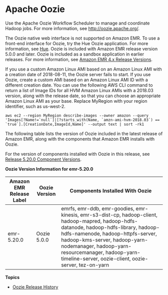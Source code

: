 # Apache Oozie<a name="emr-oozie"></a>

Use the Apache Oozie Workflow Scheduler to manage and coordinate Hadoop jobs\. For more information, see [http://oozie\.apache\.org/](http://oozie.apache.org/)\.

The Oozie native web interface is not supported on Amazon EMR\. To use a front\-end interface for Oozie, try the Hue Oozie application\. For more information, see [Hue](emr-hue.md)\. Oozie is included with Amazon EMR release version 5\.0\.0 and later\. Oozie is included as a sandbox application in earlier releases\. For more information, see [Amazon EMR 4\.x Release Versions](emr-release-4x.md)\.

If you use a custom Amazon Linux AMI based on an Amazon Linux AMI with a creation date of 2018\-08\-11, the Oozie server fails to start\. If you use Oozie, create a custom AMI based on an Amazon Linux AMI ID with a different creation date\. You can use the following AWS CLI command to return a list of Image IDs for all HVM Amazon Linux AMIs with a 2018\.03 version, along with the release date, so that you can choose an appropriate Amazon Linux AMI as your base\. Replace MyRegion with your region identifier, such as us\-west\-2\.

```
aws ec2 --region MyRegion describe-images --owner amazon --query 'Images[?Name!=`null`]|[?starts_with(Name, `amzn-ami-hvm-2018.03`) == `true`].[CreationDate,ImageId,Name]' --output text | sort -rk1
```

The following table lists the version of Oozie included in the latest release of Amazon EMR, along with the components that Amazon EMR installs with Oozie\.

For the version of components installed with Oozie in this release, see [Release 5\.20\.0 Component Versions](emr-release-5x.md#emr-5200-release)\.


**Oozie Version Information for emr\-5\.20\.0**  

| Amazon EMR Release Label | Oozie Version | Components Installed With Oozie | 
| --- | --- | --- | 
| emr\-5\.20\.0 | Oozie 5\.0\.0 | emrfs, emr\-ddb, emr\-goodies, emr\-kinesis, emr\-s3\-dist\-cp, hadoop\-client, hadoop\-mapred, hadoop\-hdfs\-datanode, hadoop\-hdfs\-library, hadoop\-hdfs\-namenode, hadoop\-httpfs\-server, hadoop\-kms\-server, hadoop\-yarn\-nodemanager, hadoop\-yarn\-resourcemanager, hadoop\-yarn\-timeline\-server, oozie\-client, oozie\-server, tez\-on\-yarn | 

**Topics**
+ [Oozie Release History](Oozie-release-history.md)